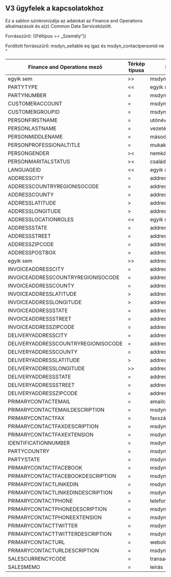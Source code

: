 ## <a name="customers-v3-to-contacts"></a>V3 ügyfelek a kapcsolatokhoz

Ez a sablon szinkronizálja az adatokat az Finance and Operations alkalmazások és a(z) Common Data Serviceközött.

Forrásszűrő: ((Féltípus == „Személy”))

Fordított forrásszűrő: msdyn_sellable eq igaz és msdyn_contactpersonid ne "

Finance and Operations mező | Térkép típusa | Egyéb Dynamics 365 mező | Alapértelmezett érték
---|---|---|---
egyik sem | >> | msdyn_sellable | Igaz
PARTYTYPE | << | egyik sem | Személy
PARTYNUMBER | = | msdyn_partynumber | 
CUSTOMERACCOUNT | = | msdyn_contactpersonid | 
CUSTOMERGROUPID | = | msdyn_customergroupid.msdyn_groupid | 
PERSONFIRSTNAME | = | utónév | 
PERSONLASTNAME | = | vezetéknév | 
PERSONMIDDLENAME | = | másodikutónév | 
PERSONPROFESSIONALTITLE | = | mukakör | 
PERSONGENDER | >< | nemkód | 
PERSONMARITALSTATUS | >< | családiállapotkódja | 
LANGUAGEID | << | egyik sem | hu-hu
ADDRESSCITY | = | address1_city | 
ADDRESSCOUNTRYREGIONISOCODE | = | address1_country | 
ADDRESSCOUNTY | = | address1_county | 
ADDRESSLATITUDE | > | address1_latitude | 
ADDRESSLONGITUDE | > | address1_longitude | 
ADDRESSLOCATIONROLES | << | egyik sem | Vállalat
ADDRESSSTATE | = | address1_stateorprovince | 
ADDRESSSTREET | = | address1_line1 | 
ADDRESSZIPCODE | = | address1_postalcode | 
ADDRESSPOSTBOX | = | address1_postofficebox | 
egyik sem | >> | address1_addresstypecode | 3
INVOICEADDRESSCITY | = | address2_city | 
INVOICEADDRESSCOUNTRYREGIONISOCODE | = | address2_country | 
INVOICEADDRESSCOUNTY | = | address2_county | 
INVOICEADDRESSLATITUDE | > | address2_latitude | 
INVOICEADDRESSLONGITUDE | > | address2_longitude | 
INVOICEADDRESSSTATE | = | address2_stateorprovince | 
INVOICEADDRESSSTREET | = | address2_line1 | 
INVOICEADDRESSZIPCODE | = | address2_postalcode | 
DELIVERYADDRESSCITY | = | address3_city | 
DELIVERYADDRESSCOUNTRYREGIONISOCODE | = | address3_country | 
DELIVERYADDRESSCOUNTY | = | address3_county | 
DELIVERYADDRESSLATITUDE | > | address3_latitude | 
DELIVERYADDRESSLONGITUDE | >> | address3_longitude | 
DELIVERYADDRESSSTATE | = | address3_stateorprovince | 
DELIVERYADDRESSSTREET | = | address3_line1 | 
DELIVERYADDRESSZIPCODE | = | address3_postalcode | 
PRIMARYCONTACTEMAIL | = | emailcím1 | 
PRIMARYCONTACTEMAILDESCRIPTION | = | msdyn_emailaddress1description | 
PRIMARYCONTACTFAX | = | faxszám | 
PRIMARYCONTACTFAXDESCRIPTION | = | msdyn_faxdescription | 
PRIMARYCONTACTFAXEXTENSION | = | msdyn_faxextension | 
IDENTIFICATIONNUMBER | = | msdyn_identificationnumber | 
PARTYCOUNTRY | = | msdyn_partycountry | 
PARTYSTATE | = | msdyn_partystateprovince | 
PRIMARYCONTACTFACEBOOK | = | msdyn_primaryfacebookid | 
PRIMARYCONTACTFACEBOOKDESCRIPTION | = | msdyn_primaryfacebookdescription | 
PRIMARYCONTACTLINKEDIN | = | msdyn_primarylinkedinid | 
PRIMARYCONTACTLINKEDINDESCRIPTION | = | msdyn_primarylinkedindescrption | 
PRIMARYCONTACTPHONE | = | telefonszám1 | 
PRIMARYCONTACTPHONEDESCRIPTION | = | msdyn_telephone1description | 
PRIMARYCONTACTPHONEEXTENSION | = | msdyn_telephone1extension | 
PRIMARYCONTACTTWITTER | = | msdyn_primarytwitterid | 
PRIMARYCONTACTTWITTERDESCRIPTION | = | msdyn_primarytwitteriddescription | 
PRIMARYCONTACTURL | = | weboldalurl | 
PRIMARYCONTACTURLDESCRIPTION | = | msdyn_websiteurldescription | 
SALESCURRENCYCODE | = | transactioncurrencyid.isocurrencycode | 
SALESMEMO | = | leírás | 
